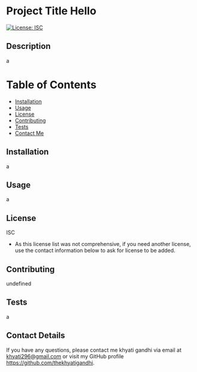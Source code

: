 
# Project Title Hello
[![License: ISC](https://img.shields.io/badge/License-ISC-blue.svg)](https://opensource.org/licenses/ISC)

## Description
a

# Table of Contents 
* [Installation](#Installation)
* [Usage](#Usage)
* [License](#License)
* [Contributing](#Contributing)
* [Tests](#Tests)
* [Contact Me](#Contact-Details)
    
## Installation
a

## Usage
a

## License 
ISC
* As this license list was not comprehensive, if you need another license, use the contact information below to ask for license to be added. 

## Contributing 
undefined

## Tests
a

## Contact Details 
If you have any questions, please contact me khyati gandhi via email at khyati296@gmail.com or visit my GitHub profile https://github.com/thekhyatigandhi.

